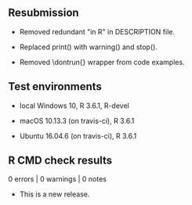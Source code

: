 
## Resubmission

* Removed redundant "in R" in DESCRIPTION file.

* Replaced print() with warning() and stop().

* Removed \dontrun{} wrapper from code examples.

## Test environments

* local Windows 10, R 3.6.1, R-devel

* macOS 10.13.3 (on travis-ci), R 3.6.1

* Ubuntu 16.04.6 (on travis-ci), R 3.6.1

## R CMD check results

0 errors | 0 warnings | 0 notes

* This is a new release.
